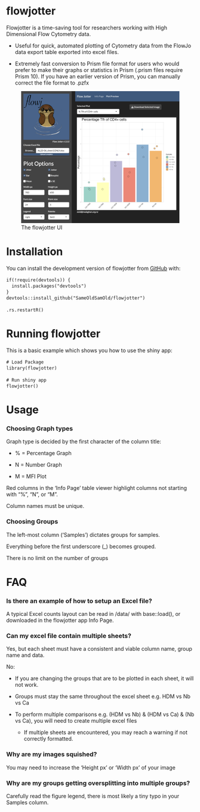 
<!-- README.md is generated from README.Rmd. Please edit that file -->

# flowjotter

<!-- badges: start -->
<!-- badges: end -->

Flowjotter is a time-saving tool for researchers working with High
Dimensional Flow Cytometry data.

- Useful for quick, automated plotting of Cytometry data from the FlowJo
  data export table exported into excel files.

- Extremely fast conversion to Prism file format for users who would
  prefer to make their graphs or statistics in Prism (.prism files
  require Prism 10). If you have an earlier version of Prism, you can
  manually correct the file format to .pzfx

<figure>
<img src="inst/logos/flowjotter_app.png" alt="The flowjotter UI" />
<figcaption aria-hidden="true">The flowjotter UI</figcaption>
</figure>

# Installation

You can install the development version of flowjotter from
[GitHub](https://github.com/) with:

    if(!require(devtools)) {
      install.packages("devtools")
    } 
    devtools::install_github("SameOldSamOld/flowjotter")

    .rs.restartR()

# Running flowjotter

This is a basic example which shows you how to use the shiny app:

    # Load Package
    library(flowjotter)

    # Run shiny app
    flowjotter()

# Usage

### Choosing Graph types

Graph type is decided by the first character of the column title:

- % = Percentage Graph

- N = Number Graph

- M = MFI Plot

Red columns in the ‘Info Page’ table viewer highlight columns not
starting with “%”, “N”, or “M”.

Column names must be unique.

### Choosing Groups

The left-most column (‘Samples’) dictates groups for samples.

Everything before the first underscore (\_) becomes grouped.

There is no limit on the number of groups

# FAQ

### Is there an example of how to setup an Excel file?

A typical Excel counts layout can be read in /data/ with base::load(),
or downloaded in the flowjotter app Info Page.

### Can my excel file contain multiple sheets?

Yes, but each sheet must have a consistent and viable column name, group
name and data.

No:

- If you are changing the groups that are to be plotted in each sheet,
  it will not work.

- Groups must stay the same throughout the excel sheet e.g. HDM vs Nb vs
  Ca

- To perform multiple comparisons e.g. (HDM vs Nb) & (HDM vs Ca) & (Nb
  vs Ca), you will need to create multiple excel files

  - If multiple sheets are encountered, you may reach a warning if not
    correctly formatted.

### Why are my images squished?

You may need to increase the ‘Height px’ or ‘Width px’ of your image

### Why are my groups getting oversplitting into multiple groups?

Carefully read the figure legend, there is most likely a tiny typo in
your Samples column.
